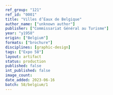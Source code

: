 ```yaml
---
ref_group: "121"
ref_id: "0001"
title: "Villes d’Eaux de Belgique"
author_name: ["unknown author"]
publisher: ["Commissariat Général au Turisme"]
year: "y1958"
origin: ["Belgium"]
formats: ["brochure"]
disciplines: [graphic-design]
tags: ["Expo 58"]
layout: artifact
status: production
published: false
int_published: false
image_count:
date_added: 2023-06-16
batch: 58/belgium/1
---
```

